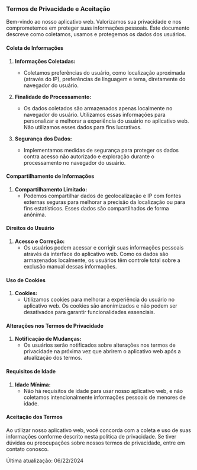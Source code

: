 ### Termos de Privacidade e Aceitação

Bem-vindo ao nosso aplicativo web. Valorizamos sua privacidade e nos comprometemos em proteger suas informações pessoais. Este documento descreve como coletamos, usamos e protegemos os dados dos usuários.

#### Coleta de Informações

1. **Informações Coletadas:**
    
    - Coletamos preferências do usuário, como localização aproximada (através do IP), preferências de linguagem e tema, diretamente do navegador do usuário.
2. **Finalidade do Processamento:**
    
    - Os dados coletados são armazenados apenas localmente no navegador do usuário. Utilizamos essas informações para personalizar e melhorar a experiência do usuário no aplicativo web. Não utilizamos esses dados para fins lucrativos.
3. **Segurança dos Dados:**
    
    - Implementamos medidas de segurança para proteger os dados contra acesso não autorizado e exploração durante o processamento no navegador do usuário.

#### Compartilhamento de Informações

1. **Compartilhamento Limitado:**
    - Podemos compartilhar dados de geolocalização e IP com fontes externas seguras para melhorar a precisão da localização ou para fins estatísticos. Esses dados são compartilhados de forma anônima.

#### Direitos do Usuário

1. **Acesso e Correção:**
    - Os usuários podem acessar e corrigir suas informações pessoais através da interface do aplicativo web. Como os dados são armazenados localmente, os usuários têm controle total sobre a exclusão manual dessas informações.

#### Uso de Cookies

1. **Cookies:**
    - Utilizamos cookies para melhorar a experiência do usuário no aplicativo web. Os cookies são anonimizados e não podem ser desativados para garantir funcionalidades essenciais.

#### Alterações nos Termos de Privacidade

1. **Notificação de Mudanças:**
    - Os usuários serão notificados sobre alterações nos termos de privacidade na próxima vez que abrirem o aplicativo web após a atualização dos termos.

#### Requisitos de Idade

1. **Idade Mínima:**
    - Não há requisitos de idade para usar nosso aplicativo web, e não coletamos intencionalmente informações pessoais de menores de idade.

#### Aceitação dos Termos

Ao utilizar nosso aplicativo web, você concorda com a coleta e uso de suas informações conforme descrito nesta política de privacidade. Se tiver dúvidas ou preocupações sobre nossos termos de privacidade, entre em contato conosco.

Última atualização: 06/22/2024